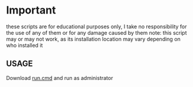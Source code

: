 # Important
these scripts are for educational purposes only, I take no responsibility for the use of any of them or for any damage caused by them
note: this script may or may not work, as its installation location may vary depending on who installed it

## USAGE
Download [run.cmd](https://github.com/saawkt/bluelab-remover/releases/tag/asd) and run as administrator


